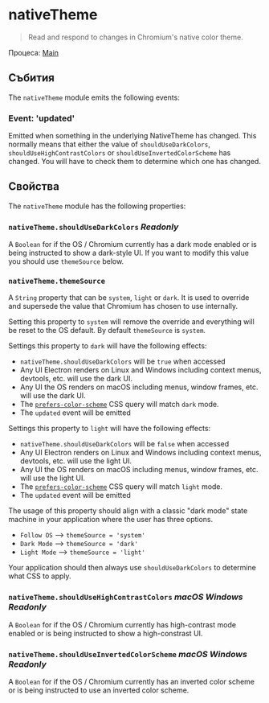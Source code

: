 # nativeTheme

> Read and respond to changes in Chromium's native color theme.

Процеса: [Main](../glossary.md#main-process)

## Събития

The `nativeTheme` module emits the following events:

### Event: 'updated'

Emitted when something in the underlying NativeTheme has changed. This normally means that either the value of `shouldUseDarkColors`, `shouldUseHighContrastColors` or `shouldUseInvertedColorScheme` has changed. You will have to check them to determine which one has changed.

## Свойства

The `nativeTheme` module has the following properties:

### `nativeTheme.shouldUseDarkColors` _Readonly_

A `Boolean` for if the OS / Chromium currently has a dark mode enabled or is being instructed to show a dark-style UI.  If you want to modify this value you should use `themeSource` below.

### `nativeTheme.themeSource`

A `String` property that can be `system`, `light` or `dark`.  It is used to override and supersede the value that Chromium has chosen to use internally.

Setting this property to `system` will remove the override and everything will be reset to the OS default.  By default `themeSource` is `system`.

Settings this property to `dark` will have the following effects:
* `nativeTheme.shouldUseDarkColors` will be `true` when accessed
* Any UI Electron renders on Linux and Windows including context menus, devtools, etc. will use the dark UI.
* Any UI the OS renders on macOS including menus, window frames, etc. will use the dark UI.
* The [`prefers-color-scheme`](https://developer.mozilla.org/en-US/docs/Web/CSS/@media/prefers-color-scheme) CSS query will match `dark` mode.
* The `updated` event will be emitted

Settings this property to `light` will have the following effects:
* `nativeTheme.shouldUseDarkColors` will be `false` when accessed
* Any UI Electron renders on Linux and Windows including context menus, devtools, etc. will use the light UI.
* Any UI the OS renders on macOS including menus, window frames, etc. will use the light UI.
* The [`prefers-color-scheme`](https://developer.mozilla.org/en-US/docs/Web/CSS/@media/prefers-color-scheme) CSS query will match `light` mode.
* The `updated` event will be emitted

The usage of this property should align with a classic "dark mode" state machine in your application where the user has three options.
* `Follow OS` --> `themeSource = 'system'`
* `Dark Mode` --> `themeSource = 'dark'`
* `Light Mode` --> `themeSource = 'light'`

Your application should then always use `shouldUseDarkColors` to determine what CSS to apply.

### `nativeTheme.shouldUseHighContrastColors` _macOS_ _Windows_ _Readonly_

A `Boolean` for if the OS / Chromium currently has high-contrast mode enabled or is being instructed to show a high-constrast UI.

### `nativeTheme.shouldUseInvertedColorScheme` _macOS_ _Windows_ _Readonly_

A `Boolean` for if the OS / Chromium currently has an inverted color scheme or is being instructed to use an inverted color scheme.
